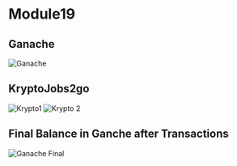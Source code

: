 # Module19

## Ganache
![Ganache](https://user-images.githubusercontent.com/118318397/232654418-136f004b-d478-4ae8-b5cd-bda71eed86ad.JPG)


## KryptoJobs2go
![Krypto1](https://user-images.githubusercontent.com/118318397/232654522-3c6b8815-0a26-4299-8aed-c927805e9be8.JPG)
![Krypto 2](https://user-images.githubusercontent.com/118318397/232654534-ff731c18-1b1c-4fd9-8737-f8db1bfb8835.JPG)


## Final Balance in Ganche after Transactions
![Ganache Final](https://user-images.githubusercontent.com/118318397/232654743-705b40b8-578e-4fd9-87e1-f351f8391885.JPG)
